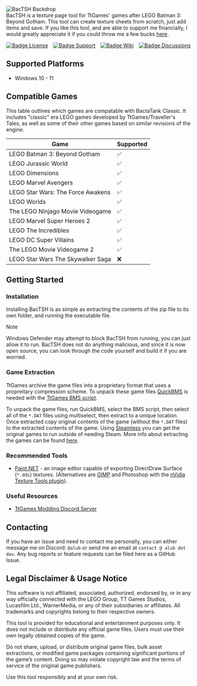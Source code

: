 ![BacTSH Backdrop](https://i.imgur.com/bfJ7P6e.png)<br>
BacTSH is a texture page tool for TtGames' games after LEGO Batman 3: Beyond Gotham. This tool can create texture sheets from scratch, just add items and save. If you like this tool, and are able to support me financially, I would greatly appreciate it if you could throw me a few bucks [here](https://ko-fi.com/Y8Y219SKRX).

<!---------------------------------[ Buttons ]---------------------------------->

<div align = center>

[![Badge License]][License]   [![Badge Support]][Support]   [![Badge Wiki]][Wiki]   [![Badge Discussions]][Discussions]

</div>

<!---------------------------------------------------------------------------->

[License]: LICENSE
[Support]: https://ko-fi.com/Y8Y219SKRX
[Wiki]: https://github.com/AlubJ/BacTSH/wiki
[Discussions]: https://github.com/AlubJ/BacTSH/discussions


<!---------------------------------[ Badges ]---------------------------------->

[Badge License]: https://img.shields.io/badge/License-MIT-blue
[Badge Support]: https://img.shields.io/badge/Support%20Me-Ko--Fi-red
[Badge Wiki]: https://img.shields.io/badge/Wiki-violet
[Badge Discussions]: https://img.shields.io/badge/Discussions-purple

<!---------------------------------[ Content ]---------------------------------->

## Supported Platforms
 - Windows 10 - 11

## Compatible Games
This table outlines which games are compatable with BactaTank Classic. It includes "classic" era LEGO games developed by TtGames/Traveller's Tales, as well as some of their other games based on similar revisions of the engine.

| Game                                        |    Supported   |
| ------------------------------------------- | -------------- |
| LEGO Batman 3: Beyond Gotham                |       ✅       |
| LEGO Jurassic World                         |       ✅       |
| LEGO Dimensions                             |       ✅       |
| LEGO Marvel Avengers                        |       ✅       |
| LEGO Star Wars: The Force Awakens           |       ✅       |
| LEGO Worlds                                 |       ✅       |
| The LEGO Ninjago Movie Videogame            |       ✅       |
| LEGO Marvel Super Heroes 2                  |       ✅       |
| LEGO The Incredibles                        |       ✅       |
| LEGO DC Super Villains                      |       ✅       |
| The LEGO Movie Videogame 2                  |       ✅       |
| LEGO Star Wars The Skywalker Saga           |       ❌       |

## Getting Started
### Installation
Installing BacTSH is as simple as extracting the contents of the zip file to its own folder, and running the executable file.

> [!NOTE]
> Windows Defender may attempt to block BacTSH from running, you can just allow it to run. BacTSH does not do anything malicious, and since it is now open source, you can look through the code yourself and build it if you are worried.

### Game Extraction
TtGames archive the game files into a proprietary format that uses a propreitary compression scheme. To unpack these game files [QuickBMS](https://aluigi.altervista.org/quickbms.htm) is needed with the [TtGames BMS script](https://aluigi.altervista.org/bms/ttgames.bms).

To unpack the game files, run QuickBMS, select the BMS script, then select all of the `*.DAT` files using multiselect, then extract to a unique location. Once extracted copy original contents of the game (without the `*.DAT` files) to the extracted contents of the game. Using [Steamless](https://github.com/atom0s/Steamless) you can get the original games to run outside of needing Steam. More info about extracting the games can be found [here](https://www.pcgamingwiki.com/wiki/Engine:Nu2#Extracting_game_files).

### Recommended Tools
- [Paint.NET](https://getpaint.net/) - an image editor capable of exporting DirectDraw Surface (`*.dds`) textures. (Alternatives are [GIMP](https://www.gimp.org/) and Photoshop with the [nVidia Texture Tools plugin](https://developer.nvidia.com/texture-tools-exporter)).

### Useful Resources
- [TtGames Modding Discord Server](https://discord.gg/ttgames-lego-modding-539431629718945793)

## Contacting
If you have an issue and need to contact me personally, you can either message me on Discord: `@alub` or send me an email at `contact @ alub dot dev`. Any bug reports or feature requests can be filed here as a GitHub Issue.

## Legal Disclaimer & Usage Notice
This software is not affiliated, associated, authorized, endorsed by, or in any way officially connected with the LEGO Group, TT Games Studios, Lucasfilm Ltd., WarnerMedia, or any of their subsidiaries or affiliates. All trademarks and copyrights belong to their respective owners.

This tool is provided for educational and entertainment purposes only. It does not include or distribute any official game files. Users must use their own legally obtained copies of the game.

Do not share, upload, or distribute original game files, bulk asset extractions, or modified game packages containing significant portions of the game’s content. Doing so may violate copyright law and the terms of service of the original game publishers.

Use this tool responsibly and at your own risk.